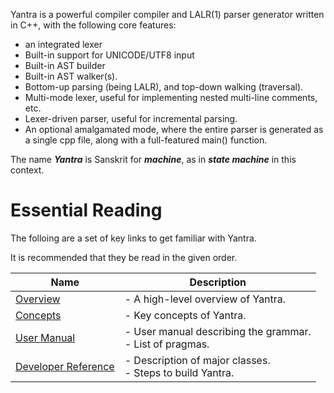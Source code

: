 Yantra is a powerful compiler compiler and LALR(1) parser generator written in C++, with the following core features:
- an integrated lexer
- Built-in support for UNICODE/UTF8 input
- Built-in AST builder
- Built-in AST walker(s).
- Bottom-up parsing (being LALR), and top-down walking (traversal).
- Multi-mode lexer, useful for implementing nested multi-line comments, etc.
- Lexer-driven parser, useful for incremental parsing.
- An optional amalgamated mode, where the entire parser is generated as a single cpp file, along with a full-featured main() function.

The name ***Yantra*** is Sanskrit for ***machine***, as in ***state machine*** in this context.

# Essential Reading
The folloing are a set of key links to get familiar with Yantra.

It is recommended that they be read in the given order.

| Name                                       | Description                         |
|--------------------------------------------|-------------------------------------|
| [Overview](docs/010_overview.md)               | - A high-level overview of Yantra.    |
| [Concepts](docs/020_concepts.md)               | - Key concepts of Yantra.             |
| [User Manual](docs/030_manual.md)              | - User manual describing the grammar.<br/>- List of pragmas. |
| [Developer Reference](docs/040_developers.md)  | - Description of major classes.<br/>- Steps to build Yantra. |
